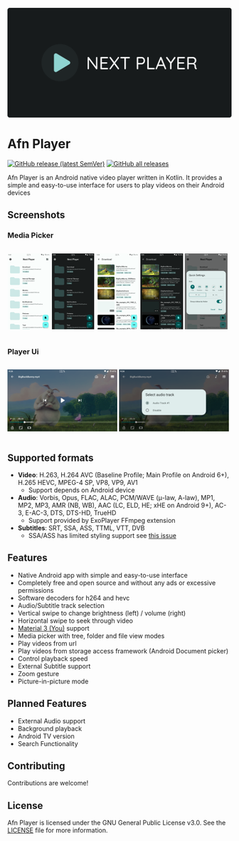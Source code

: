 ![Afn Player banner](fastlane/metadata/android/en-US/images/featureGraphic.png)

# Afn Player

[![GitHub release (latest SemVer)](https://img.shields.io/github/v/release/aykhanuv/nextplayer.svg?logo=github&label=GitHub&cacheSeconds=3600)](https://github.com/aykhanuv/afnplayer/releases/latest)
[![GitHub all releases](https://img.shields.io/github/downloads/aykhanuv/afnplayer/total?logo=github&cacheSeconds=3600)](https://github.com/aykhanuv/afnplayer/releases/latest)

Afn Player is an Android native video player written in Kotlin. It provides a simple and easy-to-use interface for users to play videos on their
Android devices

## Screenshots

### Media Picker

<div style="width:100%; display:flex; justify-content:space-between;">

[<img src="fastlane/metadata/android/en-US/images/phoneScreenshots/1.png" width=19% alt="Home Light">](fastlane/metadata/android/en-US/images/phoneScreenshots/1.png)
[<img src="fastlane/metadata/android/en-US/images/phoneScreenshots/2.png" width=19% alt="Home Dark">](fastlane/metadata/android/en-US/images/phoneScreenshots/2.png)
[<img src="fastlane/metadata/android/en-US/images/phoneScreenshots/3.png" width=19% alt="Sub Folder Light">](fastlane/metadata/android/en-US/images/phoneScreenshots/3.png)
[<img src="fastlane/metadata/android/en-US/images/phoneScreenshots/4.png" width=19% alt="Sub Folder Dark">](fastlane/metadata/android/en-US/images/phoneScreenshots/4.png)
[<img src="fastlane/metadata/android/en-US/images/phoneScreenshots/5.png" width=19% alt="Quick Settings">](fastlane/metadata/android/en-US/images/phoneScreenshots/5.png)
</div>

### Player Ui

<div style="width:100%; display:flex; justify-content:space-between;">

[<img src="fastlane/metadata/android/en-US/images/phoneScreenshots/6.png" width=49% alt="Player">](fastlane/metadata/android/en-US/images/phoneScreenshots/6.png)
[<img src="fastlane/metadata/android/en-US/images/phoneScreenshots/7.png" width=49% alt="Player">](fastlane/metadata/android/en-US/images/phoneScreenshots/7.png)
</div>

## Supported formats

- **Video**: H.263, H.264 AVC (Baseline Profile; Main Profile on Android 6+), H.265 HEVC, MPEG-4 SP, VP8, VP9, AV1
    - Support depends on Android device
- **Audio**: Vorbis, Opus, FLAC, ALAC, PCM/WAVE (μ-law, A-law), MP1, MP2, MP3, AMR (NB, WB), AAC (LC, ELD, HE; xHE on Android 9+), AC-3, E-AC-3, DTS,
  DTS-HD, TrueHD
    - Support provided by ExoPlayer FFmpeg extension
- **Subtitles**: SRT, SSA, ASS, TTML, VTT, DVB
    - SSA/ASS has limited styling support see [this issue](https://github.com/google/ExoPlayer/issues/8435)

## Features

- Native Android app with simple and easy-to-use interface
- Completely free and open source and without any ads or excessive permissions
- Software decoders for h264 and hevc
- Audio/Subtitle track selection
- Vertical swipe to change brightness (left) / volume (right)
- Horizontal swipe to seek through video
- [Material 3 (You)](https://m3.material.io/) support
- Media picker with tree, folder and file view modes
- Play videos from url
- Play videos from storage access framework (Android Document picker)
- Control playback speed
- External Subtitle support
- Zoom gesture
- Picture-in-picture mode

## Planned Features

- External Audio support
- Background playback
- Android TV version
- Search Functionality

## Contributing

Contributions are welcome!

## License

Afn Player is licensed under the GNU General Public License v3.0. See the [LICENSE](LICENSE) file for more information.
